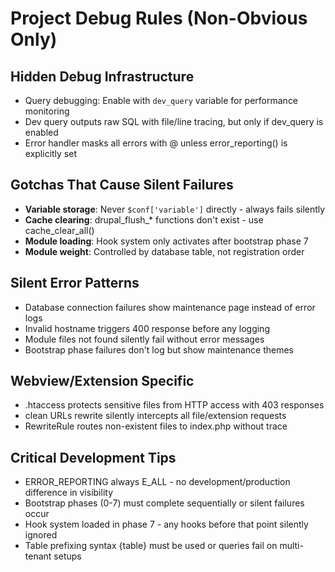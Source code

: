 # Project Debug Rules (Non-Obvious Only)

## Hidden Debug Infrastructure
- Query debugging: Enable with `dev_query` variable for performance monitoring
- Dev query outputs raw SQL with file/line tracing, but only if dev_query is enabled
- Error handler masks all errors with @ unless error_reporting() is explicitly set

## Gotchas That Cause Silent Failures
- **Variable storage**: Never `$conf['variable']` directly - always fails silently
- **Cache clearing**: drupal_flush_* functions don't exist - use cache_clear_all()
- **Module loading**: Hook system only activates after bootstrap phase 7
- **Module weight**: Controlled by database table, not registration order

## Silent Error Patterns
- Database connection failures show maintenance page instead of error logs
- Invalid hostname triggers 400 response before any logging
- Module files not found silently fail without error messages
- Bootstrap phase failures don't log but show maintenance themes

## Webview/Extension Specific
- .htaccess protects sensitive files from HTTP access with 403 responses
- clean URLs rewrite silently intercepts all file/extension requests
- RewriteRule routes non-existent files to index.php without trace

## Critical Development Tips
- ERROR_REPORTING always E_ALL - no development/production difference in visibility
- Bootstrap phases (0-7) must complete sequentially or silent failures occur
- Hook system loaded in phase 7 - any hooks before that point silently ignored
- Table prefixing syntax {table} must be used or queries fail on multi-tenant setups